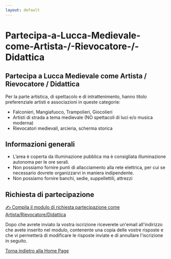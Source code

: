 ```yaml
---
layout: default
---
```


# Partecipa-a-Lucca-Medievale-come-Artista-/-Rievocatore-/-Didattica

## Partecipa a Lucca Medievale come Artista / Rievocatore / Didattica

Per la parte artistica, di spettacolo e di intrattenimento, hanno titolo preferenziale artisti e associazioni in queste categorie:

* Falconieri, Mangiafuoco, Trampolieri, Giocolieri
* Artisti di strada a tema medievale (NO spettacoli di luci e/o musica moderna)
* Rievocatori medievali, arcieria, scherma storica

## Informazioni generali

* L’area è coperta da illuminazione pubblica ma è consigliata illuminazione autonoma per le ore serali.
* Non possiamo fornire punti di allacciamento alla rete elettrica, per cui se necessario dovrete organizzarvi in maniera indipendente.
* Non possiamo fornire banchi, sedie, suppellettili, attrezzi

## Richiesta di partecipazione

[✍️ Compila il modulo di richiesta partecipazione come Artista/Rievocatore/Didattica](http://tiny.cc/lm25_art-rie-did)

Dopo che avrete inviato la vostra iscrizione riceverete un'email all'indirizzo che avete inserito nel modulo, contenente una copia delle vostre risposte e che vi permetterà di modificare le risposte inviate e di annullare l'iscrizione in seguito.

[Torna indietro alla Home Page](2025.md)
